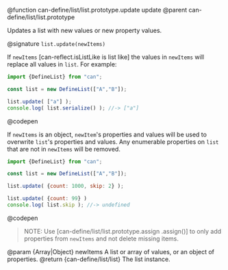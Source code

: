 @function can-define/list/list.prototype.update update
@parent can-define/list/list.prototype

Updates a list with new values or new property values.

@signature `list.update(newItems)`

  If `newItems` [can-reflect.isListLike is list like] the values in `newItems` will replace all values in `list`.  For example:

  ```js
  import {DefineList} from "can";

  const list = new DefineList(["A","B"]);

  list.update( ["a"] );
  console.log( list.serialize() ); //-> ["a"]
  ```
  @codepen

  If `newItems` is an object, `newItem`'s properties and values will be used to overwrite
  `list`'s properties and values. Any enumerable properties on `list` that are
  not in `newItems` will be removed.

  ```js
  import {DefineList} from "can";

  const list = new DefineList(["A","B"]);

  list.update( {count: 1000, skip: 2} );

  list.update( {count: 99} )
  console.log( list.skip ); //-> undefined
  ```
  @codepen

  > NOTE: Use [can-define/list/list.prototype.assign .assign()] to only add properties
  from `newItems` and not delete missing items.

  @param {Array|Object} newItems A list or array of values, or an object of properties.
  @return {can-define/list/list} The list instance.
